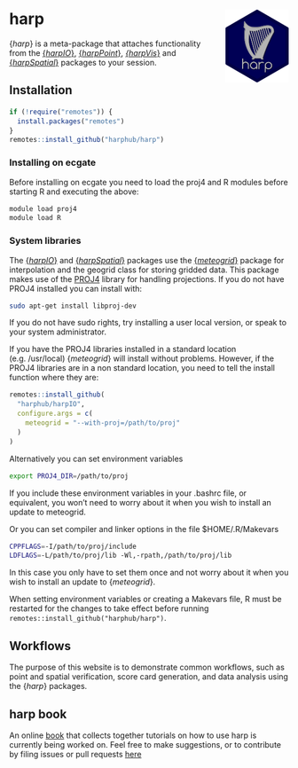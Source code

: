 
<!-- README.md is generated from README.Rmd. Please edit that file -->

# harp <a href=#><img src='man/figures/harp_logo_dark.svg' align="right" height="131.5" style="margin-left:30px" /></a>

{*harp*} is a meta-package that attaches functionality from the
[{*harpIO*}](https://harphub.github.io/harpIO),
[{*harpPoint*}](https://harphub.github.io/harpPoint),
[*{harpVis*}](https://harphub.github.io/harpVis) and
[{*harpSpatial*}](https://harphub.github.io/harpSpatial) packages to
your session.

## Installation

``` r
if (!require("remotes")) {
  install.packages("remotes")
}
remotes::install_github("harphub/harp")
```

### Installing on ecgate

Before installing on ecgate you need to load the proj4 and R modules
before starting R and executing the above:

``` bash
module load proj4
module load R
```

### System libraries

The [{*harpIO*}](https://harphub.github.io/harpIO) and
[{*harpSpatial*}](https://harphub.github.io/harpSpatial) packages use
the [{*meteogrid*}](https://github.com/harphub/meteogrid) package for
interpolation and the geogrid class for storing gridded data. This
package makes use of the [PROJ4](https://proj4.org) library for handling
projections. If you do not have PROJ4 installed you can install with:

``` bash
sudo apt-get install libproj-dev
```

If you do not have sudo rights, try installing a user local version, or
speak to your system administrator.

If you have the PROJ4 libraries installed in a standard location
(e.g. /usr/local) {*meteogrid*} will install without problems. However,
if the PROJ4 libraries are in a non standard location, you need to tell
the install function where they are:

``` r
remotes::install_github(
  "harphub/harpIO",
  configure.args = c(
    meteogrid = "--with-proj=/path/to/proj"
  )
)
```

Alternatively you can set environment variables

``` bash
export PROJ4_DIR=/path/to/proj
```

If you include these environment variables in your .bashrc file, or
equivalent, you won’t need to worry about it when you wish to install an
update to meteogrid.

Or you can set compiler and linker options in the file $HOME/.R/Makevars

``` bash
CPPFLAGS=-I/path/to/proj/include
LDFLAGS=-L/path/to/proj/lib -Wl,-rpath,/path/to/proj/lib
```

In this case you only have to set them once and not worry about it when
you wish to install an update to {*meteogrid*}.

When setting environment variables or creating a Makevars file, R must
be restarted for the changes to take effect before running
`remotes::install_github("harphub/harp")`.

## Workflows

The purpose of this website is to demonstrate common workflows, such as
point and spatial verification, score card generation, and data analysis
using the {*harp*} packages.

## harp book

An online [book](https://harphub.github.io/harp_tutorial) that collects
together tutorials on how to use harp is currently being worked on. Feel
free to make suggestions, or to contribute by filing issues or pull
requests [here](https://github.com/harphub/harp_tutorial)
